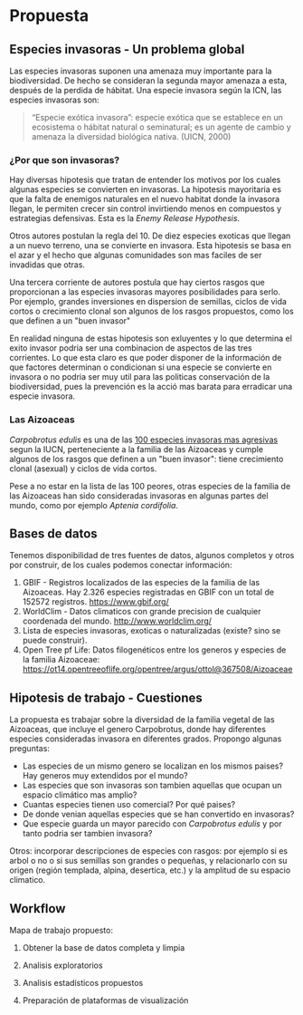 # Propuesta

## Especies invasoras - Un problema global
Las especies invasoras suponen una amenaza muy importante para la biodiversidad. De hecho se consideran la segunda mayor amenaza a esta,
después de la perdida de hábitat. Una especie invasora según la ICN, las especies invasoras son:

>“Especie exótica invasora”: especie exótica que se establece en un ecosistema o hábitat natural o seminatural; es un agente de cambio y amenaza la diversidad biológica nativa. (UICN, 2000)


### ¿Por que son invasoras?
Hay diversas hipotesis que tratan de entender los motivos por los cuales algunas especies se convierten en invasoras. La hipotesis mayoritaria es que la falta de enemigos naturales en el nuevo habitat donde la invasora llegan, le permiten crecer sin control invirtiendo menos en compuestos y estrategias defensivas. Esta es la *Enemy Release Hypothesis*.

Otros autores postulan la regla del 10. De diez especies exoticas que llegan a un nuevo terreno, una se convierte en invasora. Esta hipotesis se basa en el azar y el hecho que algunas comunidades son mas faciles de ser invadidas que otras.

Una tercera corriente de autores postula que hay ciertos rasgos que proporcionan a las especies invasoras mayores posibilidades para serlo. Por ejemplo, grandes inversiones en dispersion de semillas, ciclos de vida cortos o crecimiento clonal son algunos de los rasgos propuestos, como los que definen a un "buen invasor"

En realidad ninguna de estas hipotesis son exluyentes y lo que determina el exito invasor podria ser una combinacion de aspectos de las tres corrientes. Lo que esta claro es que poder disponer de la información de que factores determinan o condicionan si una especie se convierte en invasora o no podria ser muy util para las politicas conservación de la biodiversidad, pues la prevención es la acció mas barata para erradicar una especie invasora.


### Las Aizoaceas
*Carpobrotus edulis* es una de las [100 especies invasoras mas agresivas](https://portals.iucn.org/library/sites/library/files/documents/2000-126-Es.pdf) segun la IUCN, perteneciente a la familia de las Aizoaceas y cumple algunos de los rasgos que definen a un "buen invasor": tiene crecimiento clonal (asexual) y ciclos de vida cortos. 

Pese a no estar en la lista de las 100 peores, otras especies de la familia de las Aizoaceas han sido consideradas invasoras en algunas partes del mundo, como por ejemplo *Aptenia cordifolia*.



## Bases de datos
Tenemos disponibilidad de tres fuentes de datos, algunos completos y otros por construir, de los cuales podemos conectar información:

1. GBIF - Registros localizados de las especies de la familia de las Aizoaceas. Hay 2.326 especies registradas en GBIF con un total de 152572 registros. https://www.gbif.org/
2. WorldClim - Datos climaticos con grande precision de cualquier coordenada del mundo. http://www.worldclim.org/
3. Lista de especies invasoras, exoticas o naturalizadas (existe? sino se puede construir).
4. Open Tree pf Life: Datos filogenéticos entre los generos y especies de la familia Aizoaceae: https://ot14.opentreeoflife.org/opentree/argus/ottol@367508/Aizoaceae


## Hipotesis de trabajo - Cuestiones
La propuesta es trabajar sobre la diversidad de la familia vegetal de las Aizoaceas, que incluye el genero Carpobrotus, donde hay diferentes especies consideradas invasora en diferentes grados.
Propongo algunas preguntas:

- Las especies de un mismo genero se localizan en los mismos paises? Hay generos muy extendidos por el mundo?
- Las especies que son invasoras son tambien aquellas que ocupan un espacio climático mas amplio?
- Cuantas especies tienen uso comercial? Por qué paises?
- De donde venian aquellas especies que se han convertido en invasoras?
- Que especie guarda un mayor parecido con *Carpobrotus edulis* y por tanto podria ser tambien invasora?

Otros: incorporar descripciones de especies con rasgos: por ejemplo si es arbol o no o si sus semillas son grandes o pequeñas, y relacionarlo con su origen (región templada, alpina, desertica, etc.) y la amplitud de su espacio climatico. 



## Workflow
Mapa de trabajo propuesto:
1. Obtener la base de datos completa y limpia


2. Analisis exploratorios


3. Analisis estadísticos propuestos 

4. Preparación de plataformas de visualización 

